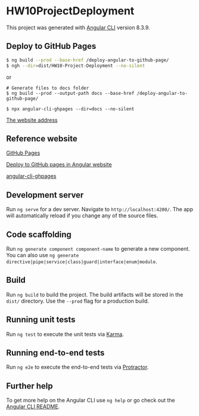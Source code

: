 # HW10ProjectDeployment

This project was generated with [Angular CLI](https://github.com/angular/angular-cli) version 8.3.9.

## Deploy to GitHub Pages

```Bash
$ ng build --prod --base-href /deploy-angular-to-github-page/
$ ngh --dir=dist/HW10-Project-Deployment --no-silent
```

or

    # Generate files to docs folder
    $ ng build --prod --output-path docs --base-href /deploy-angular-to-github-page/
    
    $ npx angular-cli-ghpages --dir=docs --no-silent

[The website address](https://obelisk0114.github.io/deploy-angular-to-github-page/)

## Reference website

[GitHub Pages](https://pages.github.com/)

[Deploy to GitHub pages in Angular website](https://angular.io/guide/deployment#deploy-to-github-pages)

[angular-cli-ghpages](https://github.com/angular-schule/angular-cli-ghpages/blob/master/docs/README_standalone.md)

## Development server

Run `ng serve` for a dev server. Navigate to `http://localhost:4200/`. The app will automatically reload if you change any of the source files.

## Code scaffolding

Run `ng generate component component-name` to generate a new component. You can also use `ng generate directive|pipe|service|class|guard|interface|enum|module`.

## Build

Run `ng build` to build the project. The build artifacts will be stored in the `dist/` directory. Use the `--prod` flag for a production build.

## Running unit tests

Run `ng test` to execute the unit tests via [Karma](https://karma-runner.github.io).

## Running end-to-end tests

Run `ng e2e` to execute the end-to-end tests via [Protractor](http://www.protractortest.org/).

## Further help

To get more help on the Angular CLI use `ng help` or go check out the [Angular CLI README](https://github.com/angular/angular-cli/blob/master/README.md).
